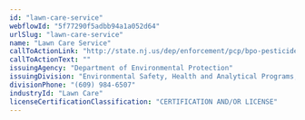 ```yaml
---
id: "lawn-care-service"
webflowId: "5f77290f5adbb94a1a052d64"
urlSlug: "lawn-care-service"
name: "Lawn Care Service"
callToActionLink: "http://state.nj.us/dep/enforcement/pcp/bpo-pesticide-links.htm"
callToActionText: ""
issuingAgency: "Department of Environmental Protection"
issuingDivision: "Environmental Safety, Health and Analytical Programs, Bureau of Pesticide Operations"
divisionPhone: "(609) 984-6507"
industryId: "Lawn Care"
licenseCertificationClassification: "CERTIFICATION AND/OR LICENSE"
---
```

